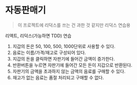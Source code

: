 # 자동판매기

> 이 프로젝트에 리덕스를 쓰는 건 과한 것 같지만 리덕스 연습용

리액트, 리덕스(가능하면 TDD) 연습

1. 지갑의 돈은 50, 100, 500, 1000단위로 사용할 수 있다.
2. 음료는 이름/가격/재고로 구성되어 있다.
3. 지갑의 돈을 클릭하면 자판기에 들어간 금액이 증가한다.
4. 반환버튼을 누르면 자판기에 들어간 모든 돈이 지갑으로 반환된다.
5. 자판기의 금액을 초과하지 않는 금액의 음료를 구매할 수 있다.
6. 재고가 없는 음료는 품절 처리되고 구매할 수 없다.